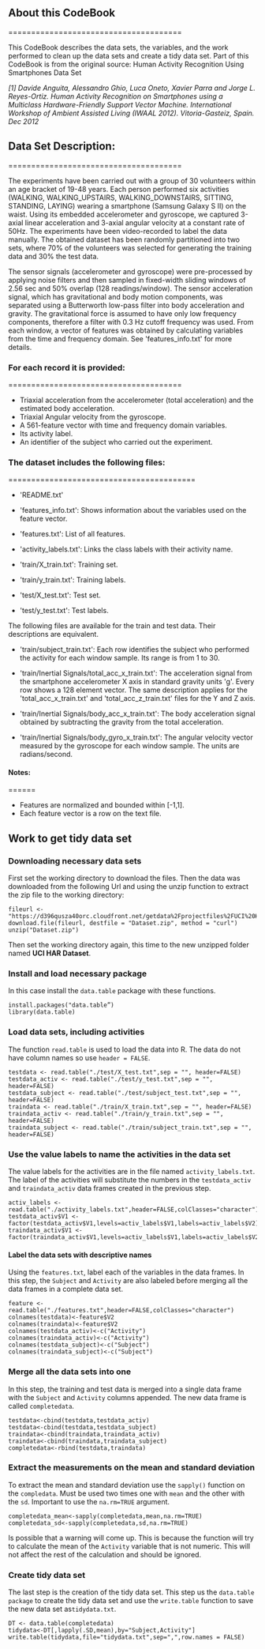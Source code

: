 ## About this CodeBook
======================================

This CodeBook describes the data sets, the variables, and the work performed to clean up the data sets and create a tidy data set.  Part of this CodeBook is from the original source: 
Human Activity Recognition Using Smartphones Data Set 

*[1] Davide Anguita, Alessandro Ghio, Luca Oneto, Xavier Parra and Jorge L. Reyes-Ortiz. Human Activity Recognition on Smartphones using a Multiclass Hardware-Friendly Support Vector Machine. International Workshop of Ambient Assisted Living (IWAAL 2012). Vitoria-Gasteiz, Spain. Dec 2012*


## Data Set Description:
======================================

The experiments have been carried out with a group of 30 volunteers within an age bracket of 19-48 years. Each person performed six activities (WALKING, WALKING_UPSTAIRS, WALKING_DOWNSTAIRS, SITTING, STANDING, LAYING) wearing a smartphone (Samsung Galaxy S II) on the waist. Using its embedded accelerometer and gyroscope, we captured 3-axial linear acceleration and 3-axial angular velocity at a constant rate of 50Hz. The experiments have been video-recorded to label the data manually. The obtained dataset has been randomly partitioned into two sets, where 70% of the volunteers was selected for generating the training data and 30% the test data. 

The sensor signals (accelerometer and gyroscope) were pre-processed by applying noise filters and then sampled in fixed-width sliding windows of 2.56 sec and 50% overlap (128 readings/window). The sensor acceleration signal, which has gravitational and body motion components, was separated using a Butterworth low-pass filter into body acceleration and gravity. The gravitational force is assumed to have only low frequency components, therefore a filter with 0.3 Hz cutoff frequency was used. From each window, a vector of features was obtained by calculating variables from the time and frequency domain. See 'features_info.txt' for more details. 

### For each record it is provided:
======================================

- Triaxial acceleration from the accelerometer (total acceleration) and the estimated body acceleration.
- Triaxial Angular velocity from the gyroscope. 
- A 561-feature vector with time and frequency domain variables. 
- Its activity label. 
- An identifier of the subject who carried out the experiment.

### The dataset includes the following files:
=========================================

- 'README.txt'

- 'features_info.txt': Shows information about the variables used on the feature vector.

- 'features.txt': List of all features.

- 'activity_labels.txt': Links the class labels with their activity name.

- 'train/X_train.txt': Training set.

- 'train/y_train.txt': Training labels.

- 'test/X_test.txt': Test set.

- 'test/y_test.txt': Test labels.

The following files are available for the train and test data. Their descriptions are equivalent. 

- 'train/subject_train.txt': Each row identifies the subject who performed the activity for each window sample. Its range is from 1 to 30. 

- 'train/Inertial Signals/total_acc_x_train.txt': The acceleration signal from the smartphone accelerometer X axis in standard gravity units 'g'. Every row shows a 128 element vector. The same description applies for the 'total_acc_x_train.txt' and 'total_acc_z_train.txt' files for the Y and Z axis. 

- 'train/Inertial Signals/body_acc_x_train.txt': The body acceleration signal obtained by subtracting the gravity from the total acceleration. 

- 'train/Inertial Signals/body_gyro_x_train.txt': The angular velocity vector measured by the gyroscope for each window sample. The units are radians/second. 

#### Notes: 
======

- Features are normalized and bounded within [-1,1].
- Each feature vector is a row on the text file.


## Work to get tidy data set

### Downloading necessary data sets

First set the working directory to download the files. Then the data was downloaded from the following Url and using the unzip function to extract the zip file to the working directory:


    fileurl <- "https://d396qusza40orc.cloudfront.net/getdata%2Fprojectfiles%2FUCI%20HAR%20Dataset.zip
    download.file(fileurl, destfile = "Dataset.zip", method = "curl")
    unzip("Dataset.zip")


Then set the working directory again, this time to the new unzipped folder named **UCI HAR Dataset**.


### Install and load necessary package

In this case install the `data.table` package with these functions.


    install.packages("data.table”)
    library(data.table)

### Load data sets, including activities


The function `read.table` is used to load the data into R. The data do not have column names so use `header = FALSE`.

    testdata <- read.table("./test/X_test.txt",sep = "", header=FALSE)
    testdata_activ <- read.table("./test/y_test.txt",sep = "", header=FALSE)
    testdata_subject <- read.table("./test/subject_test.txt",sep = "", header=FALSE)
    traindata <- read.table("./train/X_train.txt",sep = "", header=FALSE)
    traindata_activ <- read.table("./train/y_train.txt",sep = "", header=FALSE)
    traindata_subject <- read.table("./train/subject_train.txt",sep = "", header=FALSE)




### Use the value labels to name the activities in the data set

The value labels for the activities are in the file named `activity_labels.txt`. The label of the activities will substitute the numbers in the `testdata_activ` and `traindata_activ` data frames created in the previous step.

    activ_labels <- read.table("./activity_labels.txt",header=FALSE,colClasses="character")
    testdata_activ$V1 <- factor(testdata_activ$V1,levels=activ_labels$V1,labels=activ_labels$V2)
    traindata_activ$V1 <- factor(traindata_activ$V1,levels=activ_labels$V1,labels=activ_labels$V2)

#### Label the data sets with descriptive names

Using the `features.txt`, label each of the variables in the data frames. In this step, the `Subject` and `Activity` are also labeled before merging all the data frames in a complete data set.

    feature <- read.table("./features.txt",header=FALSE,colClasses="character")
    colnames(testdata)<-feature$V2
    colnames(traindata)<-feature$V2
    colnames(testdata_activ)<-c("Activity")
    colnames(traindata_activ)<-c("Activity")
    colnames(testdata_subject)<-c("Subject")
    colnames(traindata_subject)<-c("Subject")



### Merge all the data sets into one
In this step, the training and test data is merged into a single data frame with the `Subject` and `Activity` columns appended.  The new data frame is called `completedata`.

    testdata<-cbind(testdata,testdata_activ)
    testdata<-cbind(testdata,testdata_subject)
    traindata<-cbind(traindata,traindata_activ)
    traindata<-cbind(traindata,traindata_subject)
    completedata<-rbind(testdata,traindata)

### Extract the measurements on the mean and standard deviation

To extract the mean and standard deviation use the `sapply()` function on the `compledata`. Must be used two times one with `mean` and the other with the `sd`.  Important to use the `na.rm=TRUE` argument.


    completedata_mean<-sapply(completedata,mean,na.rm=TRUE)
    completedata_sd<-sapply(completedata,sd,na.rm=TRUE)


Is possible that a warning will come up.  This is because the function will try to calculate the mean of the `Activity` variable that is not numeric.  This will not affect the rest of the calculation and should be ignored.

### Create tidy data set
The last step is the creation of the tidy data set. This step us the `data.table package` to create the tidy data set and use the `write.table` function to save the new data set as`tidydata.txt`. 


    DT <- data.table(completedata)
    tidydata<-DT[,lapply(.SD,mean),by="Subject,Activity"]
    write.table(tidydata,file="tidydata.txt",sep=",",row.names = FALSE)